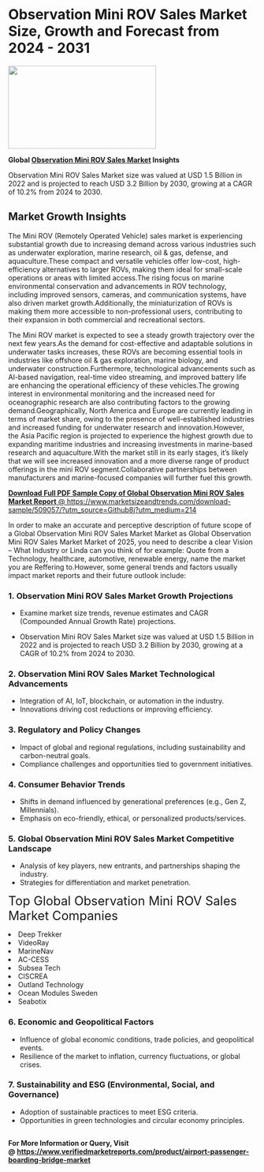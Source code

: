 <H1>Observation Mini ROV Sales Market Size, Growth and Forecast from 2024 - 2031</H1><img class="aligncenter size-medium wp-image-584254" src="https://thirdeyenews.in/wp-content/uploads/2024/09/Global-Market-Research-300x168.jpeg" alt="" width="300" height="168" /><p><strong>Global&nbsp;<a href="https://www.marketsizeandtrends.com/download-sample/509057/?utm_source=Github8j?utm_medium=214">Observation Mini ROV Sales Market</a> Insights</strong></p><p>Observation Mini ROV Sales Market size was valued at USD 1.5 Billion in 2022 and is projected to reach USD 3.2 Billion by 2030, growing at a CAGR of 10.2% from 2024 to 2030.</p><p><h2>Market Growth Insights</h2> <p>The Mini ROV (Remotely Operated Vehicle) sales market is experiencing substantial growth due to increasing demand across various industries such as underwater exploration, marine research, oil & gas, defense, and aquaculture.These compact and versatile vehicles offer low-cost, high-efficiency alternatives to larger ROVs, making them ideal for small-scale operations or areas with limited access.The rising focus on marine environmental conservation and advancements in ROV technology, including improved sensors, cameras, and communication systems, have also driven market growth.Additionally, the miniaturization of ROVs is making them more accessible to non-professional users, contributing to their expansion in both commercial and recreational sectors.</p> <p><a href="download-link-here"></a></p> <p>The Mini ROV market is expected to see a steady growth trajectory over the next few years.As the demand for cost-effective and adaptable solutions in underwater tasks increases, these ROVs are becoming essential tools in industries like offshore oil & gas exploration, marine biology, and underwater construction.Furthermore, technological advancements such as AI-based navigation, real-time video streaming, and improved battery life are enhancing the operational efficiency of these vehicles.The growing interest in environmental monitoring and the increased need for oceanographic research are also contributing factors to the growing demand.Geographically, North America and Europe are currently leading in terms of market share, owing to the presence of well-established industries and increased funding for underwater research and innovation.However, the Asia Pacific region is projected to experience the highest growth due to expanding maritime industries and increasing investments in marine-based research and aquaculture.With the market still in its early stages, it’s likely that we will see increased innovation and a more diverse range of product offerings in the mini ROV segment.Collaborative partnerships between manufacturers and marine-focused companies will further fuel this growth.</p> <p><a href="get-more-link-here"></p><p><span class=""><strong>Download Full PDF Sample Copy of Global Observation Mini ROV Sales Market Report</strong> @ <a href="https://www.marketsizeandtrends.com/download-sample/509057/?utm_source=Github8j?utm_medium=214" target="_blank">https://www.marketsizeandtrends.com/download-sample/509057/?utm_source=Github8j?utm_medium=214</a></span></p><p>In order to make an accurate and perceptive description of future scope of a Global&nbsp;Observation Mini ROV Sales Market Market as Global&nbsp;Observation Mini ROV Sales Market Market of 2025, you need to describe a clear Vision &ndash; What Industry or Linda can you think of for example: Quote from a Technology, healthcare, automotive, renewable energy, name the market you are Reffering to.However, some general trends and factors usually impact market reports and their future outlook include:</p><h3>1.&nbsp;<strong>Observation Mini ROV Sales Market Growth Projections</strong></h3><ul><li>Examine market size trends, revenue estimates and CAGR (Compounded Annual Growth Rate) projections.</li><li><p>Observation Mini ROV Sales Market size was valued at USD 1.5 Billion in 2022 and is projected to reach USD 3.2 Billion by 2030, growing at a CAGR of 10.2% from 2024 to 2030.</p></li></ul><h3>2.&nbsp;<strong>Observation Mini ROV Sales Market Technological Advancements</strong></h3><ul><li>Integration of AI, IoT, blockchain, or automation in the industry.</li><li>Innovations driving cost reductions or improving efficiency.</li></ul><h3>3.&nbsp;<strong>Regulatory and Policy Changes</strong></h3><ul><li>Impact of global and regional regulations, including sustainability and carbon-neutral goals.</li><li>Compliance challenges and opportunities tied to government initiatives.</li></ul><h3>4.&nbsp;<strong>Consumer Behavior Trends</strong></h3><ul><li>Shifts in demand influenced by generational preferences (e.g., Gen Z, Millennials).</li><li>Emphasis on eco-friendly, ethical, or personalized products/services.</li></ul><h3>5.&nbsp;<strong>Global Observation Mini ROV Sales Market Competitive Landscape</strong></h3><ul><li>Analysis of key players, new entrants, and partnerships shaping the industry.</li><li>Strategies for differentiation and market penetration.</li></ul><p data-pm-slice="1 1 []"><span style="color: inherit; font-family: inherit; font-size: 25px;">Top Global Observation Mini ROV Sales Market Companies</span></p><div class="" data-test-id=""><p><li>Deep Trekker</li><li> VideoRay</li><li> MarineNav</li><li> AC-CESS</li><li> Subsea Tech</li><li> CISCREA</li><li> Outland Technology</li><li> Ocean Modules Sweden</li><li> Seabotix</li></p></div><h3>6.&nbsp;<strong>Economic and Geopolitical Factors</strong></h3><ul><li>Influence of global economic conditions, trade policies, and geopolitical events.</li><li>Resilience of the market to inflation, currency fluctuations, or global crises.</li></ul><h3>7.&nbsp;<strong>Sustainability and ESG (Environmental, Social, and Governance)</strong></h3><ul><li>Adoption of sustainable practices to meet ESG criteria.</li><li>Opportunities in green technologies and circular economy principles.</li></ul><h2><strong style="font-size: 14px;">For More Information or Query, Visit @&nbsp;</strong><a style="background-color: #ffffff; font-size: 14px;" href="https://www.marketsizeandtrends.com/report/observation-mini-rov-sales-market/" target="_blank">https://www.verifiedmarketreports.com/product/airport-passenger-boarding-bridge-market</a></h2>